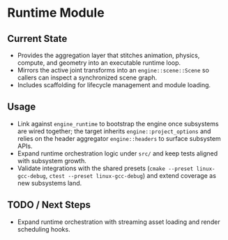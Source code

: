 # Runtime Module

## Current State

- Provides the aggregation layer that stitches animation, physics, compute, and geometry into an executable runtime loop.
- Mirrors the active joint transforms into an `engine::scene::Scene` so callers can inspect a synchronized scene graph.
- Includes scaffolding for lifecycle management and module loading.

## Usage

- Link against `engine_runtime` to bootstrap the engine once subsystems are wired together; the target inherits `engine::project_options` and relies on the header aggregator `engine::headers` to surface subsystem APIs.
- Expand runtime orchestration logic under `src/` and keep tests aligned with subsystem growth.
- Validate integrations with the shared presets (`cmake --preset linux-gcc-debug`, `ctest --preset linux-gcc-debug`) and extend coverage as new subsystems land.

## TODO / Next Steps

- Expand runtime orchestration with streaming asset loading and render scheduling hooks.
